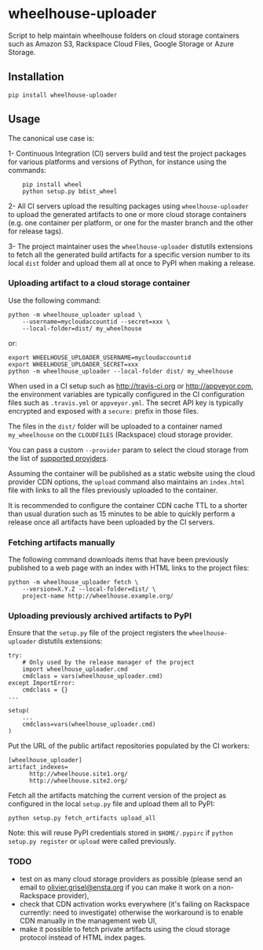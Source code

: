 wheelhouse-uploader
===================

Script to help maintain wheelhouse folders on cloud storage containers such as
Amazon S3, Rackspace Cloud Files, Google Storage or Azure Storage.

## Installation

    pip install wheelhouse-uploader

## Usage

The canonical use case is:

1- Continuous Integration (CI) servers build and test the project packages for
   various platforms and versions of Python, for instance using the commands:

        pip install wheel
        python setup.py bdist_wheel

2- All CI servers upload the resulting packages using `wheelhouse-uploader`
   to upload the generated artifacts to one or more cloud storage containers
   (e.g. one container per platform, or one for the master branch and the other
   for release tags).

3- The project maintainer uses the `wheelhouse-uploader` distutils extensions
   to fetch all the generated build artifacts for a specific version number to
   its local `dist` folder and upload them all at once to PyPI when
   making a release.


### Uploading artifact to a cloud storage container

Use the following command:

    python -m wheelhouse_uploader upload \
        --username=mycloudaccountid --secret=xxx \
        --local-folder=dist/ my_wheelhouse

or:

    export WHEELHOUSE_UPLOADER_USERNAME=mycloudaccountid
    export WHEELHOUSE_UPLOADER_SECRET=xxx
    python -m wheelhouse_uploader --local-folder dist/ my_wheelhouse

When used in a CI setup such as http://travis-ci.org or http://appveyor.com,
the environment variables are typically configured in the CI configuration
files such as `.travis.yml` or `appveyor.yml`. The secret API key is typically
encrypted and exposed with a `secure:` prefix in those files.

The files in the `dist/` folder will be uploaded to a container named
`my_wheelhouse` on the `CLOUDFILES` (Rackspace) cloud storage provider.

You can pass a custom `--provider` param to select the cloud storage from
the list of [supported providers](
https://libcloud.readthedocs.org/en/latest/storage/supported_providers.html).

Assuming the container will be published as a static website using the cloud
provider CDN options, the `upload` command also maintains an `index.html` file
with links to all the files previously uploaded to the container.

It is recommended to configure the container CDN cache TTL to a shorter than
usual duration such as 15 minutes to be able to quickly perform a release once
all artifacts have been uploaded by the CI servers.


### Fetching artifacts manually

The following command downloads items that have been previously published to a
web page with an index with HTML links to the project files:

    python -m wheelhouse_uploader fetch \
        --version=X.Y.Z --local-folder=dist/ \
        project-name http://wheelhouse.example.org/


### Uploading previously archived artifacts to PyPI

Ensure that the `setup.py` file of the project registers the
`wheelhouse-uploader` distutils extensions:

    try:
        # Only used by the release manager of the project
        import wheelhouse_uploader.cmd
        cmdclass = vars(wheelhouse_uploader.cmd)
    except ImportError:
        cmdclass = {}
    ...

    setup(
        ...
        cmdclass=vars(wheelhouse_uploader.cmd)
    )

Put the URL of the public artifact repositories populated by the CI workers:

    [wheelhouse_uploader]
    artifact_indexes=
          http://wheelhouse.site1.org/
          http://wheelhouse.site2.org/


Fetch all the artifacts matching the current version of the project as
configured in the local `setup.py` file and upload them all to PyPI:

    python setup.py fetch_artifacts upload_all

Note: this will reuse PyPI credentials stored in `$HOME/.pypirc` if
`python setup.py register` or `upload` were called previously.


### TODO

- test on as many cloud storage providers as possible (please send an email to
  olivier.grisel@ensta.org if you can make it work on a non-Rackspace provider),
- check that CDN activation works everywhere (it's failing on Rackspace
  currently: need to investigate) otherwise the workaround is to enable CDN
  manually in the management web UI,
- make it possible to fetch private artifacts using the cloud storage protocol
  instead of HTML index pages.
